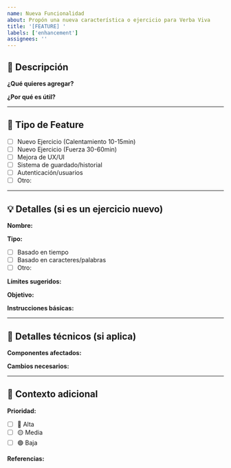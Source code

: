 ```yaml
---
name: Nueva Funcionalidad
about: Propón una nueva característica o ejercicio para Verba Viva
title: '[FEATURE] '
labels: ['enhancement']
assignees: ''
---
```


## 📝 Descripción

**¿Qué quieres agregar?**
<!-- Describe brevemente la funcionalidad -->

**¿Por qué es útil?**
<!-- Explica el problema que resuelve o la mejora que aporta -->

---

## 🎯 Tipo de Feature

- [ ] Nuevo Ejercicio (Calentamiento 10-15min)
- [ ] Nuevo Ejercicio (Fuerza 30-60min)
- [ ] Mejora de UX/UI
- [ ] Sistema de guardado/historial
- [ ] Autenticación/usuarios
- [ ] Otro:

---

## 💡 Detalles (si es un ejercicio nuevo)

**Nombre:**

**Tipo:**

- [ ] Basado en tiempo
- [ ] Basado en caracteres/palabras
- [ ] Otro:

**Límites sugeridos:**
<!-- Ej: "15 minutos" o "100-200 caracteres" -->

**Objetivo:**
<!-- ¿Qué habilidad desarrolla? -->

**Instrucciones básicas:**
<!-- ¿Cómo se realiza? -->

---

## 🔧 Detalles técnicos (si aplica)

**Componentes afectados:**
<!-- Sidebar, EditorCard, etc. -->

**Cambios necesarios:**
<!-- Breve descripción técnica -->

---

## 📎 Contexto adicional

**Prioridad:**

- [ ] 🔴 Alta
- [ ] 🟡 Media
- [ ] 🟢 Baja

**Referencias:**
<!-- Screenshots, ejemplos, enlaces (opcional) -->
